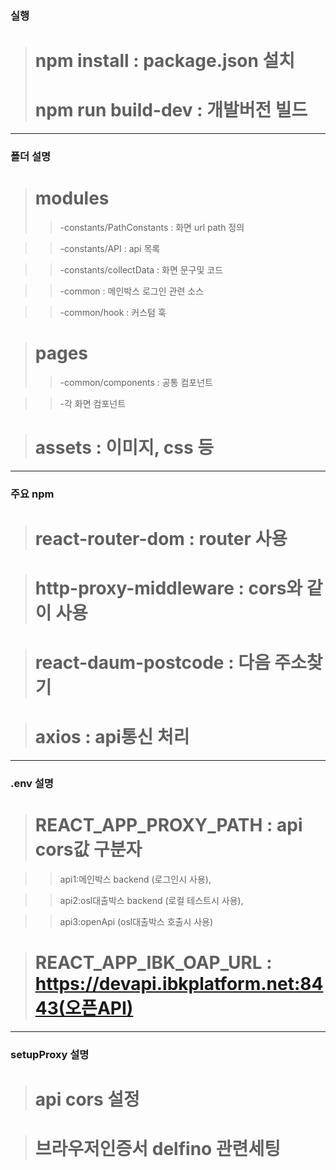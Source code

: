 ### 실행
># npm install : package.json 설치
># npm run build-dev : 개발버전 빌드
------------
### 폴더 설명
># modules
 >>-constants/PathConstants : 화면 url path 정의

 >>-constants/API : api 목록

 >>-constants/collectData : 화면 문구및 코드

 >>-common : 메인박스 로그인 관련 소스

 >>-common/hook : 커스텀 훅

># pages 
 >>-common/components : 공통 컴포넌트

 >>-각 화면 컴포넌트

># assets : 이미지, css 등

------------

### 주요 npm
># react-router-dom : router 사용

># http-proxy-middleware : cors와 같이 사용

># react-daum-postcode : 다음 주소찾기

># axios : api통신 처리

------------
### .env 설명
># REACT_APP_PROXY_PATH : api cors값 구분자 

  >>api1:메인박스 backend (로그인시 사용), 

  >>api2:osl대출박스 backend (로컬 테스트시 사용), 

  >>api3:openApi (osl대출박스 호출시 사용)

># REACT_APP_IBK_OAP_URL : https://devapi.ibkplatform.net:8443(오픈API)

------------
### setupProxy 설명
># api cors 설정

># 브라우저인증서 delfino 관련세팅

